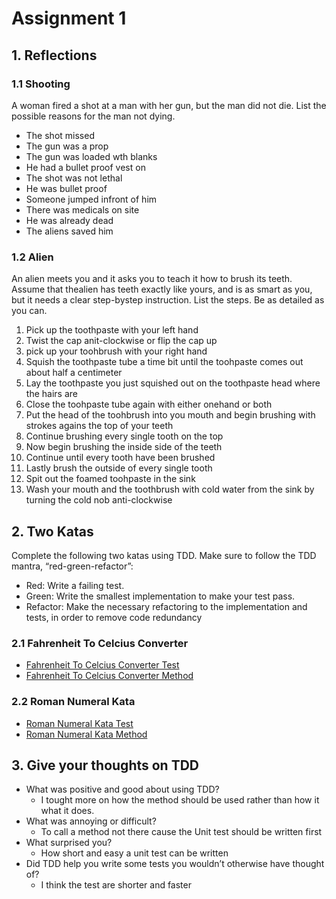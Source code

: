 # Assignment 1

## 1. Reflections
### 1.1 Shooting
A woman fired a shot at a man with her gun, but the man did not die. List the possible reasons for the man not dying.
- The shot missed
- The gun was a prop
- The gun was loaded wth blanks
- He had a bullet proof vest on
- The shot was not lethal
- He was bullet proof
- Someone jumped infront of him
- There was medicals on site
- He was already dead
- The aliens saved him

### 1.2 Alien
An alien meets you and it asks you to teach it how to brush its teeth. Assume that thealien has teeth exactly like yours, and is as smart as you, but it needs a clear step-bystep instruction. List the steps. Be as detailed as you can. 
1. Pick up the toothpaste with your left hand
2. Twist the cap anit-clockwise or flip the cap up
3. pick up your toohbrush with your right hand
4. Squish the toothpaste tube a time bit until the toohpaste comes out about half a centimeter
5. Lay the toothpaste you just squished out on the toothpaste head where the hairs are
6. Close the toohpaste tube again with either onehand or both
7. Put the head of the toohbrush into you mouth and begin brushing with strokes agains the top of your teeth
8. Continue brushing every single tooth on the top
9. Now begin brushing the inside side of the teeth
10. Continue until every tooth have been brushed
11. Lastly brush the outside of every single tooth
12. Spit out the foamed toohpaste in the sink
13. Wash your mouth and the toothbrush with cold water from the sink by turning the cold nob anti-clockwise

## 2. Two Katas
Complete the following two katas using TDD. Make sure to follow the TDD mantra, “red-green-refactor”:
- Red: Write a failing test.
- Green: Write the smallest implementation to make your test pass.
- Refactor: Make the necessary refactoring to the implementation and tests, in order to remove code redundancy

### 2.1 Fahrenheit To Celcius Converter
- [Fahrenheit To Celcius Converter Test](./assignment-01.Tests/FahrenheitCelciusConverterTest.cs)
- [Fahrenheit To Celcius Converter Method](./assignment-01/FahrenheitCelciusConverter.cs)

### 2.2 Roman Numeral Kata
- [Roman Numeral Kata Test](./assignment-01.Tests/RomanNumeralConverterTest.cs)
- [Roman Numeral Kata Method](./assignment-01/RomanNumeralConverter.cs)

## 3. Give your thoughts on TDD
- What was positive and good about using TDD?
    - I tought more on how the method should be used rather than how it what it does.
- What was annoying or difficult?
    - To call a method not there cause the Unit test should be written first
- What surprised you?
    - How short and easy a unit test can be written
- Did TDD help you write some tests you wouldn’t otherwise have thought of?
    - I think the test are shorter and faster